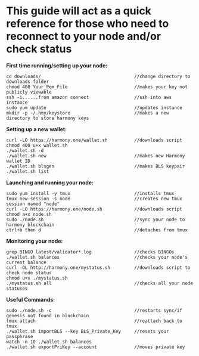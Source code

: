 # This guide will act as a quick reference for those who need to reconnect to your node and/or check status

**First time running/setting up your node:**

```
cd downloads/									//change directory to downloads folder
chmod 400 Your_Pem_File							//makes your key not publicly viewable
ssh -i......from amazon connect					//ssh into aws instance
sudo yum update									//updates instance
mkdir -p ~/.hmy/keystore						//makes a new directory to store harmony keys
```
  
**Setting up a new wallet:**
  
```
curl -LO https://harmony.one/wallet.sh 			//downloads script
chmod 400 u+x wallet.sh
./wallet.sh -d
./wallet.sh new									//makes new Harmony wallet ID
./wallet.sh blsgen								//makes BLS keypair
./wallet.sh list
```
  
**Launching and running your node:**

```
sudo yum install -y tmux						//installs tmux
tmux new-session -s node						//creates new tmux session named "node"
curl -LO https://harmony.one/node.sh 			//downloads script
chmod a+x node.sh
sudo ./node.sh 									//sync your node to harmony blockchain
ctrl+b then d 									//detaches from tmux
```
  
**Monitoring your node:**
  
```
grep BINGO latest/validator*.log 				//checks BINGOs
./wallet.sh balances							//checks your node's current balance
curl -OL http://harmony.one/mystatus.sh 		//downloads script to check node status
chmod u+x ./mystatus.sh
./mystatus.sh all 								//checks all your node statuses
```

**Useful Commands:**
  
```
sudo ./node.sh -c 								//restarts sync/if genesis not found in blockchain
tmux attach 									//reattach back to tmux
./wallet.sh importBLS --key BLS_Private_Key 	//resets your passphrase
watch -n 10 ./wallet.sh balances
./wallet.sh exportPriKey --account 				//moves private key
```
